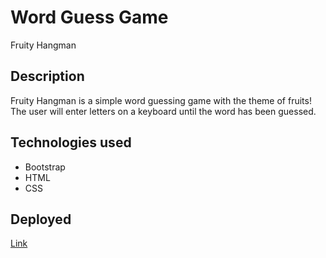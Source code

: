 # Word Guess Game
Fruity Hangman

## Description
Fruity Hangman is a simple word guessing game with the theme of fruits! The user will enter letters on a keyboard until the word has been guessed. 

## Technologies used
* Bootstrap
* HTML
* CSS

## Deployed
[Link](https://jottobot.github.io/Word-Guess-Game/ "Fruity Hangman")

